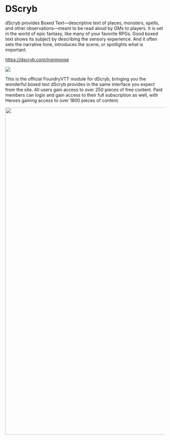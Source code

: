 # DScryb
dScryb provides Boxed Text—descriptive text of places, monsters, spells, and other observations—meant to be read aloud by GMs to players. It is set in the world of epic fantasy, like many of your favorite RPGs. Good boxed text shows its subject by describing the sensory experience. And it often sets the narrative tone, introduces the scene, or spotlights what is important.

 
<a href="https://dscryb.com/ironmoose">https://dscryb.com/ironmoose</a>

[![](http://img.youtube.com/vi/p5D-bxJT0BU/0.jpg)](http://www.youtube.com/watch?v=p5D-bxJT0BU)

This is the official FoundryVTT module for dScryb, bringing you the wonderful boxed text dScryb provides in the same interface you expect from the site. All users gain access to over 250 pieces of free content. Paid members can login and gain access to their full subscription as well, with Heroes gaining access to over 1800 pieces of content.


<img src="https://i.imgur.com/bOUmEzs.png" alt="" width="1144" height="1034" />
